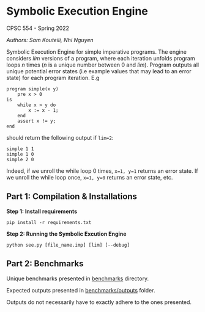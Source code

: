 # Symbolic Execution Engine
CPSC 554 - Spring 2022

*Authors: Sam Kouteili, Nhi Nguyen*

Symbolic Execution Engine for simple imperative programs. The engine considers *lim* versions of a program, where each iteration unfolds program loops *n* times (*n* is a unique number between 0 and *lim*). Program outputs all unique potential error states (i.e example values that may lead to an error state) for each program iteration. E.g
```
program simple(x y)
    pre x > 0
is
    while x > y do
        x := x - 1;
    end
    assert x != y;
end
```
should return the following output if `lim=2`:
```
simple 1 1
simple 1 0
simple 2 0
```
Indeed, if we unroll the while loop 0 times, `x=1, y=1` returns an error state. If we unroll the while loop once, `x=1, y=0` returns an error state, etc.

## Part 1: Compilation & Installations

**Step 1: Install requirements**

`pip install -r requirements.txt`

**Step 2: Running the Symbolic Excution Engine**

`python see.py [file_name.imp] [lim] [--debug]`

## Part 2: Benchmarks

Unique benchmarks presented in [benchmarks](benchmarks) directory. 

Expected outputs presented in [benchmarks/outputs](benchmarks/outputs) folder. 

Outputs do not necessarily have to exactly adhere to the ones presented.
